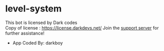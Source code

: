# level-system
 
This bot is licensed by Dark codes<br>
Copy of license : https://license.darkdevs.net/
Join the [support server](https://discord.gg/devs) for further assistance!
- App Coded By: darkboy
